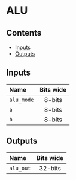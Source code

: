 # ALU #

## Contents
* [Inputs](#inputs)
* [Outputs](#outputs)

## Inputs
|Name|Bits wide|
|:---|:---:|
|```alu_mode```|8-bits|
|```a```|8-bits|
|```b```|8-bits|

## Outputs
|Name|Bits wide|
|:---|:---:|
|```alu_out```|32-bits|
